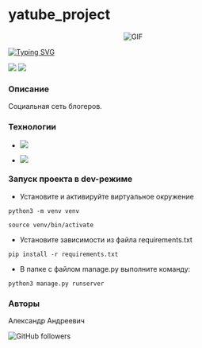# yatube_project

<div align="center">

![GIF](https://i.gifer.com/3Yoc.gif)
</div>

[![Typing SVG](https://readme-typing-svg.herokuapp.com?font=Fira+Code&weight=700&size=18&duration=4997&pause=1000&width=435&lines=%D0%9A%D1%80%D1%83%D1%82%D0%BE%D0%B9+%D0%BF%D1%80%D0%BE%D0%B5%D0%BA%D1%82+%D0%BA%D0%BE%D1%82%D0%BE%D1%80%D1%8B%D0%B9+%D0%BE%D0%B1%D1%8A%D0%B5%D0%B4%D0%B8%D0%BD%D0%B8%D1%82+%D0%B1%D0%BB%D0%BE%D0%B3%D0%B5%D1%80%D0%BE%D0%B2+)](https://git.io/typing-svg)

![](https://img.shields.io/badge/license-MIT-green)
![](https://img.shields.io/badge/Powered%20by-Python3.9-green)

### Описание

Социальная сеть блогеров.

### Технологии

- ![](https://img.shields.io/badge/Python-3.9-brightgreen)
  
- ![](https://img.shields.io/badge/Django-2.2.19-brightgreen)

### Запуск проекта в dev-режиме

- Установите и активируйте виртуальное окружение

```
python3 -m venv venv
```

```
source venv/bin/activate
```

- Установите зависимости из файла requirements.txt

```
pip install -r requirements.txt
```

- В папке с файлом manage.py выполните команду:

```
python3 manage.py runserver
```

### Авторы

Александр Андреевич

![GitHub followers](https://img.shields.io/github/followers/Zolibot?style=social)
